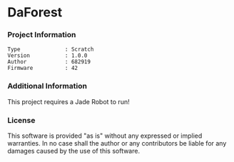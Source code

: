 DaForest
================



### Project Information
```
Type              : Scratch
Version           : 1.0.0
Author            : 682919
Firmware          : 42
```

### Additional Information
This project requires a Jade Robot to run!

### License
This software is provided "as is" without any expressed or implied warranties.  In no case shall the author or any contributors be liable for any damages caused by the use of this software.

